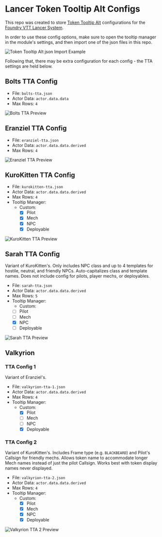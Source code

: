 # Lancer Token Tooltip Alt Configs

This repo was created to store [Token Tooltip Alt](https://foundryvtt.com/packages/token-tooltip-alt) configurations for the [Foundry VTT Lancer System](https://foundryvtt.com/packages/lancer).

In order to use these config options, make sure to open the tooltip manager in the module's settings, and then import one of the json files in this repo.

![Token Tooltip Alt json Import Example](jsonImport.png)

Following that, there may be extra configuration for each config - the TTA settings are held below.

## Bolts TTA Config

- File: `bolts-tta.json`
- Actor Data: `actor.data.data`
- Max Rows: `4`  

![Bolts TTA Preview](bolts-preview.png)

## Eranziel TTA Config

- File: `eranziel-tta.json`
- Actor Data: `actor.data.data.derived`
- Max Rows: `4`

![Eranziel TTA Preview](eranziel-preview.png)

## KuroKitten TTA Config

- File: `kurokitten-tta.json`
- Actor Data: `actor.data.data.derived`
- Max Rows: `4`
- Tooltip Manager:
  - Custom:
    - [x] Pilot
    - [x] Mech
    - [x] NPC
    - [x] Deployable

![KuroKitten TTA Preview](kurokitten-preview.png)

## Sarah TTA Config
Variant of KuroKitten's. Only includes NPC class and up to 4 templates for hostile, neutral, and friendly NPCs. Auto-capitalizes class and template names. Does not include config for pilots, player mechs, or deployables.
- File: `sarah-tta.json`
- Actor Data: `actor.data.data.derived`
- Max Rows: `5`
- Tooltip Manager:
  - Custom:
   - [ ] Pilot
   - [ ] Mech
   - [x] NPC
   - [ ] Deployable

![Sarah TTA Preview](sarah-preview.png)

## Valkyrion
### TTA Config 1
Variant of Eranziel's.
- File: `valkyrion-tta-1.json`
- Actor Data: `actor.data.data.derived`
- Max Rows: `4`
- Tooltip Manager:
  - Custom:
    - [x] Pilot
    - [ ] Mech
    - [ ] NPC
    - [x] Deployable

### TTA Config 2
Variant of KuroKitten's.  Includes Frame type (e.g. `BLACKBEARD`) and Pilot's Callsign for friendly mechs.  Allows token name to accommodate longer Mech names instead of just the pilot Callsign.  Works best with token display names never displayed.
- File: `valkyrion-tta-2.json`
- Actor Data: `actor.data.data.derived`
- Max Rows: `4`
- Tooltip Manager:
  - Custom:
    - [x] Pilot
    - [x] Mech
    - [x] NPC
    - [x] Deployable

![Valkyrion TTA 2 Preview](valkyrion-2-preview.png)
